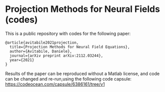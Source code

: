 # Projection Methods for Neural Fields (codes)

This is a public repository with codes for the following paper:

```code
@article{avitabile2021projection,
  title={Projection Methods for Neural Field Equations},
  author={Avitabile, Daniele},
  journal={arXiv preprint arXiv:2112.03244},
  year={2021}
}
```

Results of the paper can be reproduced without a Matlab license, and code can be changed and re-run,using the following code capsule: 
https://codeocean.com/capsule/6386161/tree/v1
